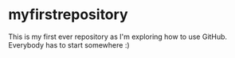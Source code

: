 # myfirstrepository
This is my first ever repository as I'm exploring how to use GitHub. Everybody has to start somewhere :)
